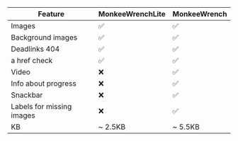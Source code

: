 | Feature                   | MonkeeWrenchLite | MonkeeWrench |
| ------------------------- | ---------------- | ------------ |
| Images                    | ✅               | ✅           |
| Background images         | ✅               | ✅           |
| Deadlinks 404             | ✅               | ✅           |
| a href check              | ✅               | ✅           |
| Video                     | ❌               | ✅           |
| Info about progress       | ❌               | ✅           |
| Snackbar                  | ❌               | ✅           |
| Labels for missing images | ❌               | ✅           |
| KB                        | ~ 2.5KB          | ~ 5.5KB      |

